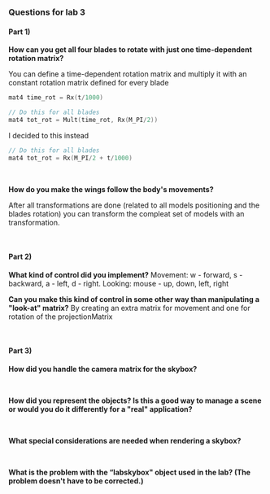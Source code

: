 ### Questions for lab 3

#### Part 1)

**How can you get all four blades to rotate with just one time-dependent rotation matrix?**

You can define a time-dependent rotation matrix and multiply it with an constant rotation matrix defined for every blade
```C
mat4 time_rot = Rx(t/1000)

// Do this for all blades
mat4 tot_rot = Mult(time_rot, Rx(M_PI/2)) 
```

I decided to this instead
```C
// Do this for all blades
mat4 tot_rot = Rx(M_PI/2 + t/1000) 
```

</br>

**How do you make the wings follow the body's movements?**

After all transformations are done (related to all models positioning and the blades rotation) you can transform the compleat set of models with an transformation. 


</br>

#### Part 2)

**What kind of control did you implement?**
Movement: w - forward, s - backward, a - left, d - right. 
Looking: mouse - up, down, left, right

**Can you make this kind of control in some other way than manipulating a "look-at" matrix?**
By creating an extra matrix for movement and one for rotation of the projectionMatrix



</br>

#### Part 3)

**How did you handle the camera matrix for the skybox?**



</br>

**How did you represent the objects? Is this a good way to manage a scene or would you do it differently for a "real" application?**



</br>

**What special considerations are needed when rendering a skybox?**



</br>

**What is the problem with the “labskybox" object used in the lab? (The problem doesn't have to be corrected.)**